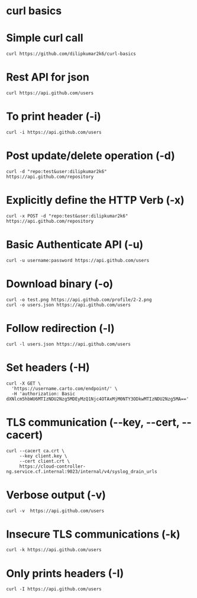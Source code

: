 # curl basics

# Simple curl call
```
curl https://github.com/dilipkumar2k6/curl-basics
```
# Rest API for json
```
curl https://api.github.com/users
```
# To print header (-i)
```
curl -i https://api.github.com/users
```
# Post update/delete operation (-d)
```
curl -d "repo:test&user:dilipkumar2k6"  https://api.github.com/repository
```

# Explicitly define the HTTP Verb (-x)
```
curl -x POST -d "repo:test&user:dilipkumar2k6"  https://api.github.com/repository
```

# Basic Authenticate API (-u)
``` 
curl -u username:password https://api.github.com/users 
```
# Download binary (-o)
``` 
curl -o test.png https://api.github.com/profile/2-2.png 
curl -o users.json https://api.github.com/users
```
# Follow redirection (-l)
``` 
curl -l users.json https://api.github.com/users
```
# Set headers (-H)
```
curl -X GET \
  'https://username.carto.com/endpoint/' \
  -H 'authorization: Basic dXNlcm5hbWU6MTIzNDU2Nzg5MDEyMzQ1Njc4OTAxMjM0NTY3ODkwMTIzNDU2Nzg5MA==' 
```
# TLS communication (--key, --cert, --cacert)
```
curl --cacert ca.crt \
     --key client.key \
     --cert client.crt \
     https://cloud-controller-ng.service.cf.internal:9023/internal/v4/syslog_drain_urls
```
# Verbose output (-v)
```
curl -v  https://api.github.com/users 
```
# Insecure TLS communications (-k)
```
curl -k https://api.github.com/users 
```
# Only prints headers (-I)
```
curl -I https://api.github.com/users 
```




